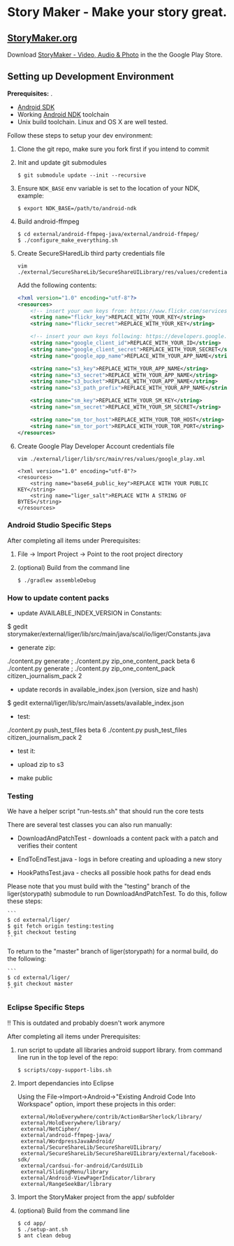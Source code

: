 Story Maker - Make your story great.
=====

## [StoryMaker.org](http://storymaker.org/)

Download [StoryMaker - Video, Audio & Photo](https://play.google.com/store/apps/details?id=org.storymaker.app) in the the Google Play Store. 

## Setting up Development Environment

**Prerequisites:**
. 
* [Android SDK](https://developer.android.com/sdk/installing/index.html)
* Working [Android NDK](https://developer.android.com/tools/sdk/ndk/index.html) toolchain
* Unix build toolchain.  Linux and OS X are well tested.

Follow these steps to setup your dev environment:

1. Clone the git repo, make sure you fork first if you intend to commit

1. Init and update git submodules

    ```
    $ git submodule update --init --recursive
    ```

1. Ensure `NDK_BASE` env variable is set to the location of your NDK, example:

    ```
    $ export NDK_BASE=/path/to/android-ndk
    ```

1. Build android-ffmpeg

    ```
    $ cd external/android-ffmpeg-java/external/android-ffmpeg/
    $ ./configure_make_everything.sh
    ```

1. Create SecureSHaredLib third party credentials file

    ```
    vim ./external/SecureShareLib/SecureShareUILibrary/res/values/credentials.xml
    ```

    Add the following contents:

    ```xml
    <?xml version="1.0" encoding="utf-8"?>
    <resources>
        <!-- insert your own keys from: https://www.flickr.com/services/apps/create/apply/ -->
        <string name="flickr_key">REPLACE_WITH_YOUR_KEY</string>
        <string name="flickr_secret">REPLACE_WITH_YOUR_KEY</string>

        <!-- insert your own keys following: https://developers.google.com/accounts/docs/OAuth2 -->
        <string name="google_client_id">REPLACE_WITH_YOUR_ID</string>
        <string name="google_client_secret">REPLACE_WITH_YOUR_SECRET</string>
        <string name="google_app_name">REPLACE_WITH_YOUR_APP_NAME</string>

        <string name="s3_key">REPLACE_WITH_YOUR_APP_NAME</string>
        <string name="s3_secret">REPLACE_WITH_YOUR_APP_NAME</string>
        <string name="s3_bucket">REPLACE_WITH_YOUR_APP_NAME</string>
        <string name="s3_path_prefix">REPLACE_WITH_YOUR_APP_NAME</string>

        <string name="sm_key">REPLACE_WITH_YOUR_SM_KEY</string>
        <string name="sm_secret">REPLACE_WITH_YOUR_SM_SECRET</string>

        <string name="sm_tor_host">REPLACE_WITH_YOUR_TOR_HOST</string>
        <string name="sm_tor_port">REPLACE_WITH_YOUR_TOR_PORT</string>
    </resources>
    ```
1. Create Google Play Developer Account credentials file

    ```
    vim ./external/liger/lib/src/main/res/values/google_play.xml
    ```

    ```
    <?xml version="1.0" encoding="utf-8"?>
    <resources>
        <string name="base64_public_key">REPLACE WITH YOUR PUBLIC KEY</string>
        <string name="liger_salt">REPLACE WITH A STRING OF BYTES</string>
    </resources>
    ```

### Android Studio Specific Steps

After completing all items under Prerequisites:

1. File -> Import Project -> Point to the root project directory

1. (optional) Build from the command line

    ```
    $ ./gradlew assembleDebug
    ```

### How to update content packs

- update AVAILABLE_INDEX_VERSION in Constants:

$ gedit storymaker/external/liger/lib/src/main/java/scal/io/liger/Constants.java

- generate zip:

./content.py generate ; ./content.py zip_one_content_pack beta 6
./content.py generate ; ./content.py zip_one_content_pack citizen_journalism_pack 2

- update records in available_index.json (version, size and hash)




$ gedit external/liger/lib/src/main/assets/available_index.json

-  test:

./content.py push_test_files beta 6
./content.py push_test_files citizen_journalism_pack 2

- test it: 

- upload zip to s3

- make public

### Testing

We have a helper script "run-tests.sh" that should run the core tests

There are several test classes you can also run manually: 

- DownloadAndPatchTest - downloads a content pack with a patch and verifies their content

- EndToEndTest.java - logs in before creating and uploading a new story

- HookPathsTest.java - checks all possible hook paths for dead ends

Please note that you must build with the "testing" branch of the liger(storypath) submodule to run DownloadAndPatchTest.  To do this, follow these steps:

    ```
    $ cd external/liger/
    $ git fetch origin testing:testing
    $ git checkout testing
    ```

To return to the "master" branch of liger(storypath) for a normal build, do the following:

    ```
    $ cd external/liger/
    $ git checkout master
    ```

### Eclipse Specific Steps

!! This is outdated and probably doesn't work anymore

After completing all items under Prerequisites:

1. run script to update all libraries android support library.  from command line run in the top level of the repo:

    ```
    $ scripts/copy-support-libs.sh
    ```

1. Import dependancies into Eclipse

    Using the File->Import->Android->"Existing Android Code Into Workspace" option, import these projects in this order:

        external/HoloEverywhere/contrib/ActionBarSherlock/library/
        external/HoloEverywhere/library/
        external/NetCipher/
        external/android-ffmpeg-java/
        external/WordpressJavaAndroid/
        external/SecureShareLib/SecureShareUILibrary/
        external/SecureShareLib/SecureShareUILibrary/external/facebook-sdk/
        external/cardsui-for-android/CardsUILib
        external/SlidingMenu/library
        external/Android-ViewPagerIndicator/library
        external/RangeSeekBar/library

1. Import the StoryMaker project from the app/ subfolder

1. (optional) Build from the command line

    ```
    $ cd app/
    $ ./setup-ant.sh
    $ ant clean debug
    ```
